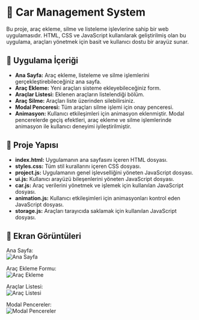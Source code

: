 # 🚗 Car Management System

Bu proje, araç ekleme, silme ve listeleme işlevlerine sahip bir web uygulamasıdır. HTML, CSS ve JavaScript kullanılarak geliştirilmiş olan bu uygulama, araçları yönetmek için basit ve kullanıcı dostu bir arayüz sunar.

## 📄 Uygulama İçeriği

- **Ana Sayfa:** Araç ekleme, listeleme ve silme işlemlerini gerçekleştirebileceğiniz ana sayfa.
- **Araç Ekleme:** Yeni araçları sisteme ekleyebileceğiniz form.
- **Araçlar Listesi:** Eklenen araçların listelendiği bölüm.
- **Araç Silme:** Araçları liste üzerinden silebilirsiniz.
- **Modal Penceresi:** Tüm araçları silme işlemi için onay penceresi.
- **Animasyon:** Kullanıcı etkileşimleri için animasyon eklenmiştir. Modal pencerelerde geçiş efektleri, araç ekleme ve silme işlemlerinde animasyon ile kullanıcı deneyimi iyileştirilmiştir.

## 📂 Proje Yapısı

- **index.html:** Uygulamanın ana sayfasını içeren HTML dosyası.
- **styles.css:** Tüm stil kurallarını içeren CSS dosyası.
- **project.js:** Uygulamanın genel işlevselliğini yöneten JavaScript dosyası.
- **ui.js:** Kullanıcı arayüzü bileşenlerini yöneten JavaScript dosyası.
- **car.js:** Araç verilerini yönetmek ve işlemek için kullanılan JavaScript dosyası.
- **animation.js:** Kullanıcı etkileşimleri için animasyonları kontrol eden JavaScript dosyası.
- **storage.js:** Araçları tarayıcıda saklamak için kullanılan JavaScript dosyası.


## 📸 Ekran Görüntüleri

Ana Sayfa:  
![Ana Sayfa](<img width="1470" alt="Ekran Resmi 2024-09-05 16 50 53" src="https://github.com/user-attachments/assets/287ef2b4-34ca-41bc-96be-49ab286b1995">)

Araç Ekleme Formu:  
![Araç Ekleme](<img width="1093" alt="Ekran Resmi 2024-09-05 16 59 56" src="https://github.com/user-attachments/assets/b2def26a-1bd1-4272-8f08-adbab4dc5fb9">)

Araçlar Listesi:  
![Araç Listesi](<img width="1128" alt="Ekran Resmi 2024-09-05 16 55 32" src="https://github.com/user-attachments/assets/ea691e5a-8f39-4887-9cc8-f7234aefe35a">)

Modal Pencereler:  
![Modal Pencereler](<img width="1145" alt="Ekran Resmi 2024-09-05 16 56 00" src="https://github.com/user-attachments/assets/89de63ed-8843-40a0-adc4-c6c97c0944ab">)


